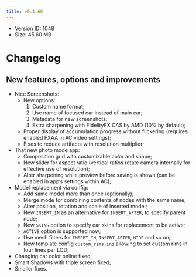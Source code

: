 ```yaml
---
title: v0.1.60
---
```


*   Version ID: 1048
*   Size: 45.60 MB

# Changelog

## New features, options and improvements

*   Nice Screenshots:
    *   New options:
        1. Custom name format;
        2. Use name of focused car instead of main car;
        3. Metadata for new screenshots;
        4. Extra sharpening with FidelityFX CAS by AMD (10% by default);
    *   Proper display of accumulation progress without flickering (requires enabled FXAA in AC video settings);
    *   Fixes to reduce artifacts with resolution multiplier;
*   That new photo mode app:
    *   Composition grid with customizable color and shape;
    *   New slider for aspect ratio (vertical ratios rotate camera internally for effective use of resolution);
    *   Alter sharpening while preview before saving is shown (can be enabled in app’s settings within AC);
*   Model replacement via config:
    *   Add same model more than once (optionally);
    *   Merge mode for combining contents of nodes with the same name;
    *   Alter position, rotation and scale of inserted model;
    *   New `INSERT_IN` as an alternative for `INSERT_AFTER`, to specify parent node;
    *   New `SKINS` option to specify car skins for replacement to be active;
    *   `ACTIVE` option is supported now;
    *   Use mesh filters for `INSERT_IN`, `INSERT_AFTER`, `HIDE` and so on;
    *   New template config `custom_rims.ini` allowing to set custom rims in four lines per LOD;
*   Changing car color online fixed;
*   Smart Shadows with triple screen fixed;
*   Smaller fixes.
